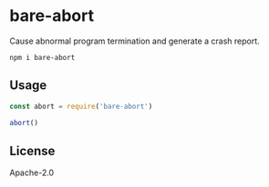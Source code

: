 # bare-abort

Cause abnormal program termination and generate a crash report.

```
npm i bare-abort
```

## Usage

```js
const abort = require('bare-abort')

abort()
```

## License

Apache-2.0
